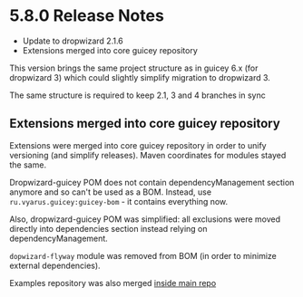# 5.8.0 Release Notes

* Update to dropwizard 2.1.6
* Extensions merged into core guicey repository

This version brings the same project structure as in guicey 6.x (for dropwizard 3) which 
could slightly simplify migration to dropwizard 3.

The same structure is required to keep 2.1, 3 and 4 branches in sync


## Extensions merged into core guicey repository

Extensions were merged into core guicey repository in order to unify versioning (and simplify releases).
Maven coordinates for modules stayed the same.

Dropwizard-guicey POM does not contain dependencyManagement section anymore and so can't
be used as a BOM. Instead, use `ru.vyarus.guicey:guicey-bom` - it contains everything now.

Also, dropwizard-guicey POM was simplified: all exclusions were moved directly into dependencies section
instead relying on dependencyManagement.

`dopwizard-flyway` module was removed from BOM (in order to minimize external dependencies). 

Examples repository was also merged [inside main repo](https://github.com/xvik/dropwizard-guicey/tree/dw-2.1/examples)